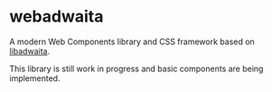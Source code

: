 # webadwaita

A modern Web Components library and CSS framework based on [libadwaita](https://gnome.pages.gitlab.gnome.org/libadwaita).

This library is still work in progress and basic components are being implemented.
